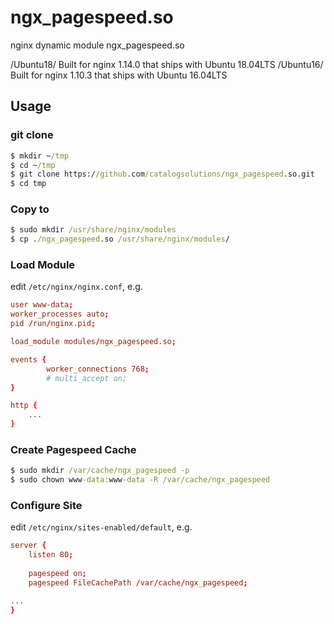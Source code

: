 # ngx_pagespeed.so
nginx dynamic module ngx_pagespeed.so

/Ubuntu18/ Built for nginx 1.14.0 that ships with Ubuntu 18.04LTS
/Ubuntu16/ Built for nginx 1.10.3 that ships with Ubuntu 16.04LTS

## Usage

### git clone

```cmd
$ mkdir ~/tmp
$ cd ~/tmp
$ git clone https://github.com/catalogsolutions/ngx_pagespeed.so.git
$ cd tmp
```

### Copy to 

```cmd
$ sudo mkdir /usr/share/nginx/modules
$ cp ./ngx_pagespeed.so /usr/share/nginx/modules/
```

### Load Module

edit `/etc/nginx/nginx.conf`, e.g.

```conf
user www-data;
worker_processes auto;
pid /run/nginx.pid;

load_module modules/ngx_pagespeed.so;

events {
        worker_connections 768;
        # multi_accept on;
}

http {
    ...
}
```

### Create Pagespeed Cache

```cmd
$ sudo mkdir /var/cache/ngx_pagespeed -p
$ sudo chown www-data:www-data -R /var/cache/ngx_pagespeed
```

### Configure Site

edit `/etc/nginx/sites-enabled/default`, e.g.

```conf
server {
    listen 80;
    
    pagespeed on;
    pagespeed FileCachePath /var/cache/ngx_pagespeed;

...
}

```